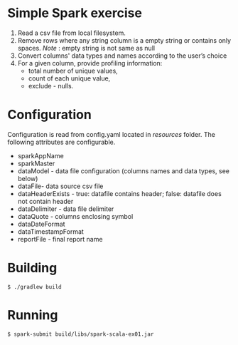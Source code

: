 # Simple Spark exercise

1. Read a csv file from local filesystem.
2. Remove rows where any string column is a empty string or contains only spaces.
    *Note* : empty string is not same as null
3. Convert columns' data types and names according to the user’s choice
4. For a given column, provide profiling information:
    * total number of unique values,
    * count of each unique value,
    * exclude - nulls.
    
# Configuration
Configuration is read from config.yaml located in _resources_ folder.
The following attributes are configurable.
* sparkAppName
* sparkMaster
* dataModel - data file configuration (columns names and data types, see below)
* dataFile- data source csv file
* dataHeaderExists - true: datafile contains header; false: datafile does not contain header 
* dataDelimiter - data file delimiter
* dataQuote - columns enclosing symbol
* dataDateFormat
* dataTimestampFormat
* reportFile - final report name

# Building
``` $ ./gradlew build ```
# Running
``` $ spark-submit build/libs/spark-scala-ex01.jar ```
